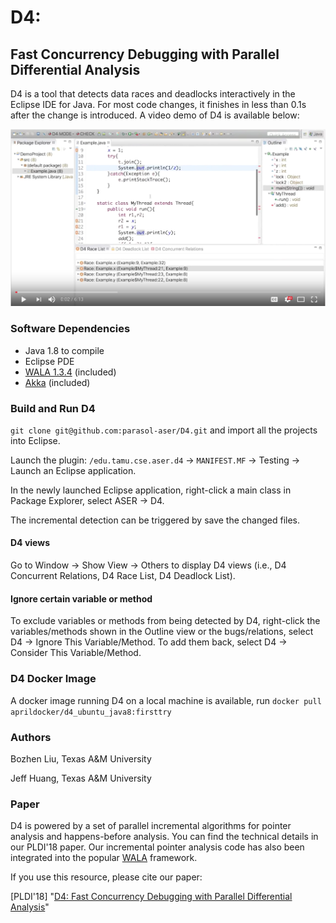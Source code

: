 # D4: 
## Fast Concurrency Debugging with Parallel Differential Analysis

D4 is a tool that detects data races and deadlocks interactively in the Eclipse IDE for Java. For most code changes, it finishes in less than 0.1s after the change is introduced. A video demo of D4 is available below:

[![IMAGE|small](./d4_demo_fig.png)](https://www.youtube.com/watch?v=sAF4WYl7ANU&t "D4 Demo")

### Software Dependencies
- Java 1.8 to compile
- Eclipse PDE
- [WALA 1.3.4](https://github.com/wala/WALA) (included)
- [Akka](https://akka.io/) (included)

### Build and Run D4 

````git clone git@github.com:parasol-aser/D4.git```` and import all the projects into Eclipse. 

Launch the plugin:  ````/edu.tamu.cse.aser.d4```` -> ````MANIFEST.MF```` -> Testing -> Launch an Eclipse application. 

In the newly launched Eclipse application, right-click a main class in Package Explorer, select ASER -> D4.

The incremental detection can be triggered by save the changed files.

#### D4 views

Go to Window -> Show View -> Others to display D4 views (i.e., D4 Concurrent Relations, D4 Race List, D4 Deadlock List). 

#### Ignore certain variable or method

To exclude variables or methods from being detected by D4, right-click the variables/methods shown in the Outline view or the bugs/relations, select D4 -> Ignore This Variable/Method. To add them back, select D4 -> Consider This Variable/Method.

### D4 Docker Image
A docker image running D4 on a local machine is available, run 
````docker pull aprildocker/d4_ubuntu_java8:firsttry```` 

### Authors
Bozhen Liu, Texas A&M University

Jeff Huang, Texas A&M University

### Paper
D4 is powered by a set of parallel incremental algorithms for pointer analysis and happens-before analysis. You can find the technical details in our PLDI'18 paper. Our incremental pointer analysis code has also been integrated into the popular [WALA](https://github.com/april1989/Incremental_Points_to_Analysis.git) framework.

If you use this resource, please cite our paper: 

[PLDI'18] "[D4: Fast Concurrency Debugging with Parallel Differential Analysis](https://parasol.tamu.edu/~jeff/d4.pdf)"
